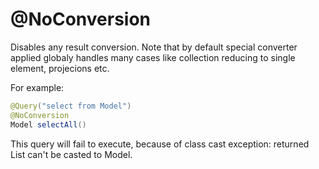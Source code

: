 # @NoConversion

Disables any result conversion. Note that by default special converter applied globaly handles many cases
like collection reducing to single element, projecions etc.

For example:

```java
@Query("select from Model")
@NoConversion
Model selectAll()
```

This query will fail to execute, because of class cast exception: returned List<Model> can't be casted to Model.
